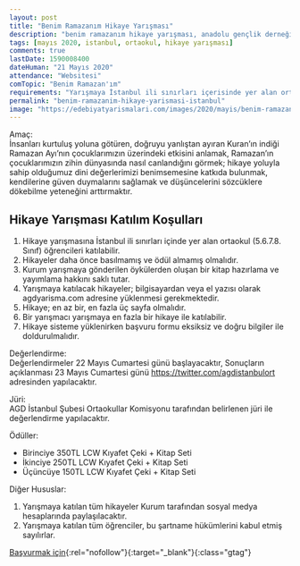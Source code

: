 ```yaml
---
layout: post
title: "Benim Ramazanım Hikaye Yarışması"
description: "benim ramazanım hikaye yarışması, anadolu gençlik derneği"
tags: [mayıs 2020, istanbul, ortaokul, hikaye yarışması]
comments: true
lastDate: 1590008400    
dateHuman: "21 Mayıs 2020"
attendance: "Websitesi"
comTopic: "Benim Ramazan'ım"
requirements: "Yarışmaya İstanbul ili sınırları içerisinde yer alan ortaokul öğrencileri katılabilir."
permalink: "benim-ramazanim-hikaye-yarismasi-istanbul"
image: "https://edebiyatyarismalari.com/images/2020/mayis/benim-ramazanim-hikaye-yarismasi.jpg"
---
```


Amaç:  
İnsanları kurtuluş yoluna götüren, doğruyu yanlıştan ayıran Kuran’ın indiği Ramazan Ayı’nın çocuklarımızın üzerindeki etkisini anlamak, Ramazan’ın çocuklarımızın zihin dünyasında nasıl canlandığını görmek; hikaye yoluyla sahip olduğumuz dini değerlerimizi benimsemesine katkıda bulunmak, kendilerine güven duymalarını sağlamak ve düşüncelerini sözcüklere dökebilme yeteneğini arttırmaktır.

## Hikaye Yarışması Katılım Koşulları
1. Hikaye yarışmasına İstanbul ili sınırları içinde yer alan ortaokul (5.6.7.8. Sınıf) öğrencileri katılabilir.
2. Hikayeler daha önce basılmamış ve ödül almamış olmalıdır.
3. Kurum yarışmaya gönderilen öykülerden oluşan bir kitap hazırlama ve yayımlama hakkını saklı tutar.
4. Yarışmaya katılacak hikayeler; bilgisayardan veya el yazısı olarak agdyarisma.com adresine yüklenmesi gerekmektedir.
5. Hikaye; en az bir, en fazla üç sayfa olmalıdır.
6. Bir yarışmacı yarışmaya en fazla bir hikaye ile katılabilir.
7. Hikaye sisteme yüklenirken başvuru formu eksiksiz ve doğru bilgiler ile doldurulmalıdır.

Değerlendirme:  
Değerlendirmeler 22 Mayıs Cumartesi günü başlayacaktır, Sonuçların açıklanması 23 Mayıs Cumartesi günü https://twitter.com/agdistanbulort adresinden yapılacaktır.

Jüri:  
AGD İstanbul Şubesi Ortaokullar Komisyonu tarafından belirlenen jüri ile değerlendirme yapılacaktır.

Ödüller:  
- Birinciye 350TL LCW Kıyafet Çeki + Kitap Seti
- İkinciye 250TL LCW Kıyafet Çeki + Kitap Seti
- Üçüncüye 150TL LCW Kıyafet Çeki + Kitap Seti

Diğer Hususlar:  
1. Yarışmaya katılan tüm hikayeler Kurum tarafından sosyal medya hesaplarında paylaşılacaktır.
2. Yarışmaya katılan tüm öğrenciler, bu şartname hükümlerini kabul etmiş sayılırlar.

[Başvurmak için](http://agdyarisma.com/ortaokul/?ref=edebiyatyarismalari.com){:rel="nofollow"}{:target="_blank"}{:class="gtag"}
